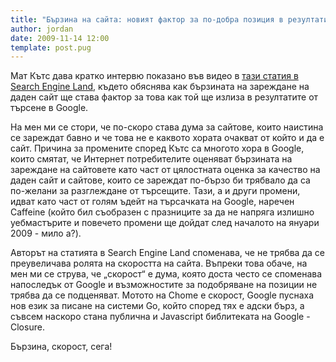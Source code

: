 ```yaml
---
title: "Бързина на сайта: новият фактор за по-добра позиция в резултатите от търсене в Google"
author: jordan
date: 2009-11-14 12:00
template: post.pug
---
```


Мат Кътс дава кратко интервю показано във видео в [тази статия в Search
Engine
Land](http://searchengineland.com/site-speed-googles-next-ranking-factor-29793?utm_source=feedburner&utm_medium=feed&utm_campaign=Feed%3A+searchengineland+%28Search+Engine+Land%29&utm_content=Google+Reader),
където обяснява как бързината на зареждане на даден сайт ще става фактор
за това как той ще излиза в резултатите от търсене в Google.

На мен ми се стори, че по-скоро става дума за сайтове, които наистина се
зареждат бавно и че това не е каквото хората очакват от който и да е
сайт. Причина за промените според Кътс са многото хора в Google, които
смятат, че Интернет потребителите оценяват бързината на зареждане на
сайтовете като част от цялостната оценка за качество на даден сайт и
сайтове, които се зареждат по-бързо би трябвало да са по-желани за
разглеждане от търсещите. Тази, а и други промени, идват като част от
голям ъдейт на търсачката на Google, наречен Caffeine (който бил
съобразен с празниците за да не напряга излишно уебмастърите и повечето
промени ще дойдат след началото на януари 2009 - мило а?).

Авторът на статията в Search Engine Land споменава, че не трябва да се
преувеличава ролята на скоростта на сайта. Въпреки това обаче, на мен ми
се струва, че „скорост“ е дума, която доста често се споменава
напоследък от Google и възможностите за подобряване на позиции не трябва
да се подценяват. Мотото на Chome е скорост, Google пуснаха нов език за
писане на системи Go, който според тях е адски бърз, а съвсем наскоро
стана публична и Javascript библитеката на Google - Closure.

Бързина, скорост, сега!
